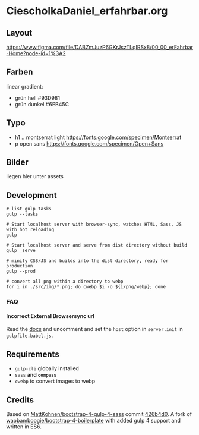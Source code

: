 # CiescholkaDaniel_erfahrbar.org

## Layout
https://www.figma.com/file/DABZmJuzP6GKrJszTLqIRSx8/00_00_erFahrbar-Home?node-id=1%3A2

## Farben
linear gradient:
- grün hell #93D981
- grün dunkel #6EB45C

## Typo
- h1 .. montserrat light https://fonts.google.com/specimen/Montserrat
- p open sans https://fonts.google.com/specimen/Open+Sans

## Bilder
liegen hier unter assets

## Development

```
# list gulp tasks
gulp --tasks

# Start localhost server with browser-sync, watches HTML, Sass, JS with hot reloading
gulp

# Start localhost server and serve from dist directory without build
gulp _serve

# minify CSS/JS and builds into the dist directory, ready for production
gulp --prod

# convert all png within a directory to webp
for i in ./src/img/*.png; do cwebp $i -o ${i/png/webp}; done
```

### FAQ

#### Incorrect External Browsersync url

Read the [docs](https://www.browsersync.io/docs#external-url)
and uncomment and set the `host` option in `server.init` in `gulpfile.babel.js`.

## Requirements

- `gulp-cli` globally installed
- `sass` **and `compass`**
- `cwebp` to convert images to webp

## Credits

Based on [MattKohnen/bootstrap-4-gulp-4-sass](https://github.com/MattKohnen/bootstrap-4-gulp-4-sass) commit [426b4d0](https://github.com/MattKohnen/bootstrap-4-gulp-4-sass/commit/426b4d0979070de8c7e3c32d9f732034d1f5e49c).
A fork of [wapbamboogie/bootstrap-4-boilerplate](https://github.com/wapbamboogie/bootstrap-4-boilerplate) with added gulp 4 support and written in ES6.

